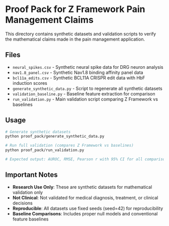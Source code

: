 # Proof Pack for Z Framework Pain Management Claims

This directory contains synthetic datasets and validation scripts to verify the mathematical claims made in the pain management application.

## Files

- `neural_spikes.csv` - Synthetic neural spike data for DRG neuron analysis
- `nav1.8_panel.csv` - Synthetic Nav1.8 binding affinity panel data  
- `bcl11a_edits.csv` - Synthetic BCL11A CRISPR edit data with HbF induction scores
- `generate_synthetic_data.py` - Script to regenerate all synthetic datasets
- `validation_baseline.py` - Baseline feature extraction for comparison
- `run_validation.py` - Main validation script comparing Z Framework vs baselines

## Usage

```bash
# Generate synthetic datasets
python proof_pack/generate_synthetic_data.py

# Run full validation (compares Z Framework vs baselines)
python proof_pack/run_validation.py

# Expected output: AUROC, RMSE, Pearson r with 95% CI for all comparisons
```

## Important Notes

- **Research Use Only**: These are synthetic datasets for mathematical validation only
- **Not Clinical**: Not validated for medical diagnosis, treatment, or clinical decisions
- **Reproducible**: All datasets use fixed seeds (seed=42) for reproducibility
- **Baseline Comparisons**: Includes proper null models and conventional feature baselines